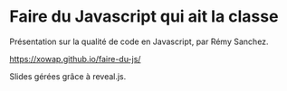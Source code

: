 # Faire du Javascript qui ait la classe

Présentation sur la qualité de code en Javascript, par Rémy Sanchez.

https://xowap.github.io/faire-du-js/

Slides gérées grâce à reveal.js.